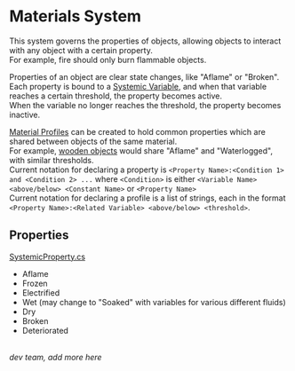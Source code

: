 # Materials System

This system governs the properties of objects, allowing objects to interact with any object with a certain property.</br>
For example, fire should only burn flammable objects.</br>

Properties of an object are clear state changes, like "Aflame" or "Broken".</br>
Each property is bound to a [Systemic Variable](VARIABLES.md), and when that variable reaches a certain threshold, the property becomes active.</br>
When the variable no longer reaches the threshold, the property becomes inactive.</br>

[Material Profiles](FOA/MaterialProfile.cs) can be created to hold common properties which are shared between objects of the same material.</br>
For example, [wooden objects](FOA/MaterialProfile.cs#L18) would share "Aflame" and "Waterlogged", with similar thresholds.</br>
Current notation for declaring a property is `<Property Name>:<Condition 1> and <Condition 2> ...` where `<Condition>` is either `<Variable Name> <above/below> <Constant Name>` or `<Property Name>`</br>
Current notation for declaring a profile is a list of strings, each in the format `<Property Name>:<Related Variable> <above/below> <threshold>`.

## Properties
[SystemicProperty.cs](FOA/SystemicProperty.cs)
 - Aflame
 - Frozen
 - Electrified
 - Wet (may change to "Soaked" with variables for various different fluids)
 - Dry
 - Broken
 - Deteriorated

</br>*dev team, add more here*
